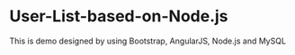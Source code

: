 # User-List-based-on-Node.js
This is demo designed by using Bootstrap, AngularJS, Node.js and MySQL
